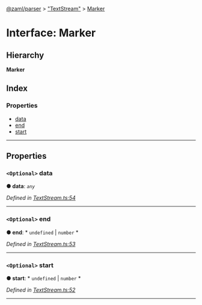 [@zaml/parser](../README.md) > ["TextStream"](../modules/_textstream_.md) > [Marker](../interfaces/_textstream_.marker.md)

# Interface: Marker

## Hierarchy

**Marker**

## Index

### Properties

* [data](_textstream_.marker.md#data)
* [end](_textstream_.marker.md#end)
* [start](_textstream_.marker.md#start)

---

## Properties

<a id="data"></a>

### `<Optional>` data

**● data**: *`any`*

*Defined in [TextStream.ts:54](https://github.com/nexushubs/zaml-lang/blob/5afa52e/packages/zaml-parser/src/TextStream.ts#L54)*

___
<a id="end"></a>

### `<Optional>` end

**● end**: * `undefined` &#124; `number`
*

*Defined in [TextStream.ts:53](https://github.com/nexushubs/zaml-lang/blob/5afa52e/packages/zaml-parser/src/TextStream.ts#L53)*

___
<a id="start"></a>

### `<Optional>` start

**● start**: * `undefined` &#124; `number`
*

*Defined in [TextStream.ts:52](https://github.com/nexushubs/zaml-lang/blob/5afa52e/packages/zaml-parser/src/TextStream.ts#L52)*

___

